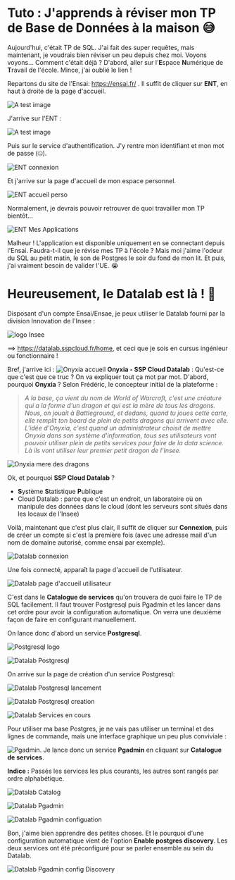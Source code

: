 # Tuto : J'apprends à réviser mon TP de Base de Données à la maison :sweat_smile:

Aujourd'hui, c'était TP de SQL. J'ai fait des super requêtes, mais maintenant, je voudrais bien réviser un peu depuis chez moi. Voyons voyons... Comment c'était déjà ? 
D'abord, aller sur l'**E**space **N**umérique de **T**ravail de l'école. Mince, j'ai oublié le lien !


Repartons du site de l'Ensai: https://ensai.fr/ . Il suffit de cliquer sur **ENT**, en haut à droite de la page d'accueil. 

![A test image](./img/Capture%20site%20ensai%20fl%C3%A8che.png)

J'arrive sur l'ENT :

![A test image](./img/Capture_ENT_accueil_fleche.PNG)

Puis sur le service d'authentification. J'y rentre mon identifiant et mon mot de passe (:zipper_mouth_face:). 

![ENT connexion](./img/Capture_ENT_connexion_fleche.png)

Et j'arrive sur la page d'accueil de mon espace personnel. 

![ENT accueil perso](./img/Capture_ENT_accueil_user_fleche.PNG)

Normalement, je devrais pouvoir retrouver de quoi travailler mon TP bientôt... 

![ENT Mes Applications](./img/Capture_Mes_Applications_fleche.PNG)

Malheur ! L'application est disponible uniquement en se connectant depuis l'Ensai. Faudra-t-il que je révise mes TP à l'école ?  Mais moi j'aime l'odeur du SQL au petit matin, le son de Postgres le soir du fond de mon lit. Et puis, j'ai vraiment besoin de valider l'UE. :sob:

# Heureusement, le Datalab est là ! :partying_face:

Disposant d'un compte Ensai/Ensae, je peux utiliser le Datalab fourni par la division Innovation de l'Insee :

![logo Insee](./img/INSEE_1.2_SIGNATURE.png)

==> https://datalab.sspcloud.fr/home, 
et ceci que je sois en cursus ingénieur ou fonctionnaire ! 

Bref, j'arrive ici :
![Onyxia accueil](./img/Capture_Onyxia_accueil_fleche.PNG)
**Onyxia - SSP Cloud Datalab** : Qu'est-ce que c'est que ce truc ? On va expliquer tout ça mot par mot.
D'abord, pourquoi **Onyxia** ? Selon Frédéric, le concepteur initial de la plateforme :
>*A la base, ça vient du nom de World of Warcraft, c'est une créature qui a la forme d'un dragon et qui est la mère de tous les dragons. Nous, on jouait à Battleground, et dedans, quand tu joues cette carte, elle remplit ton board de plein de petits dragons qui arrivent avec elle. L'idée d'Onyxia, c'est quand un administrateur choisit de mettre Onyxia dans son système d'information, tous ses utilisateurs vont pouvoir utiliser plein de petits services pour faire de la data science. Là ils vont utiliser leur premier petit dragon de l'Insee.* 
>

![Onyxia mere des dragons](./img/Onyxia_mere_des_dragons.png)


Ok, et pourquoi **SSP Cloud Datalab** ?
- **S**ystème **S**tatistique **P**ublique
- Cloud Datalab : parce que c'est un endroit, un laboratoire où on manipule des données dans le cloud (dont les serveurs sont situés dans les locaux de l'Insee)

Voilà, maintenant que c'est plus clair, il suffit de cliquer sur **Connexion**, puis de créer un compte si c'est la première fois (avec une adresse mail d'un nom de domaine autorisé, comme ensai par exemple).

![Datalab connexion](./img/Capture_Datalab_connexion_fleche.PNG)

Une fois connecté, apparaît la page d'accueil de l'utilisateur.

![Datalab page d'accueil utilisateur](./img/Capture_Datala_home_fleche.PNG)

C'est dans le **Catalogue de services** qu'on trouvera de quoi faire le TP de SQL facilement. Il faut trouver Postgresql puis Pgadmin et les lancer dans cet ordre pour avoir la configuration automatique. On verra une deuxième façon de faire en configurant manuellement.

On lance donc d'abord un service **Postgresql**. 

![Postgresql logo](./img/Capture_Postgresql_logo.PNG)

![Datalab Postgresql](./img/Capture_Datalab_Postgresql_fleche.PNG)

On arrive sur la page de création d'un service Postgresql: 

![Datalab Postgresql lancement](./img/Capture_Postgresql_lancement_fleche.PNG)


![Datalab Postgresql creation](./img/Capture_Postgresql_creation_fleche.PNG)



![Datalab Services en cours](./img/Capture_Datalab-Services_en_cours_fleche.PNG)





Pour utiliser ma base Postgres, je ne vais pas utiliser un terminal et des lignes de commande, mais une interface graphique un peu plus conviviale :

![Pgadmin](./img/Pgadmin.PNG). Je lance donc un service **Pgadmin** en cliquant sur **Catalogue de services**.

**Indice :** Passés les services les plus courants, les autres sont rangés par ordre alphabétique.

![Datalab Catalog](./img/Capture_Datala_catalog_fleche.PNG)


![Datalab Pgadmin](./img/Capture._Datalab_Catalog_Pgadmin_fleche.PNG)


![Datalab Pgadmin configuation](./img/Capture_Datalab_Pgadmin_config_fleche.PNG)

Bon, j'aime bien apprendre des petites choses. Et le pourquoi d'une configuration automatique vient de l'option **Enable postgres discovery**. Les deux services ont été préconfiguré pour se parler ensemble au sein du Datalab.

![Datalab Pgadmin config Discovery](./img/Capture_Pgadmin_config_fleche.PNG)

